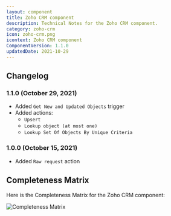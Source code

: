 ```yaml
---
layout: component
title: Zoho CRM component
description: Technical Notes for the Zoho CRM component.
category: zoho-crm
icon: zoho-crm.png
icontext: Zoho CRM component
ComponentVersion: 1.1.0
updatedDate: 2021-10-29
---
```


## Changelog

### 1.1.0 (October 29, 2021)

- Added `Get New and Updated Objects` trigger
- Added actions:
  - `Upsert`
  - `Lookup object (at most one)`
  - `Lookup Set Of Objects By Unique Criteria`

### 1.0.0 (October 15, 2021)

- Added `Raw request` action

## Completeness Matrix

Here is the Completeness Matrix for the Zoho CRM component:

![Completeness Matrix](https://user-images.githubusercontent.com/7985390/139032863-3b616492-928d-41bd-be62-3e1b3e9e8efa.png)
